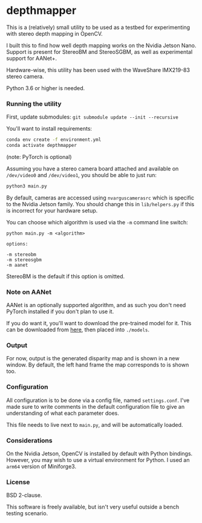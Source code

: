 # depthmapper

This is a (relatively) small utility to be used as a testbed for experimenting with stereo depth mapping in OpenCV.

I built this to find how well depth mapping works on the Nvidia Jetson Nano. Support is present for StereoBM and StereoSGBM, as well as experimental support for AANet+. 

Hardware-wise, this utility has been used with the WaveShare IMX219-83 stereo camera.

Python 3.6 or higher is needed.

### Running the utility

First, update submodules: `git submodule update --init --recursive`

You'll want to install requirements: 

```bash
conda env create -f environment.yml
conda activate depthmapper
```

(note: PyTorch is optional)

Assuming you have a stereo camera board attached and available on `/dev/video0` and `/dev/video1`, you should be able to just run:

```bash
python3 main.py
```

By default, cameras are accessed using `nvarguscamerasrc` which is specific to the Nvidia Jetson family. You should change this in `lib/helpers.py` if this is incorrect for your hardware setup.

You can choose which algorithm is used via the `-m` command line switch:

```
python main.py -m <algorithm>

options:

-m stereobm
-m stereosgbm
-m aanet
```

StereoBM is the default if this option is omitted.

### Note on AANet

AANet is an optionally supported algorithm, and as such you don't need PyTorch installed if you don't plan to use it.

If you do want it, you'll want to download the pre-trained model for it. This can be downloaded from [here](https://github.com/haofeixu/aanet/blob/master/MODEL_ZOO.md), then placed into `./models`.

### Output 

For now, output is the generated disparity map and is shown in a new window. By default, the left hand frame the map corresponds to is shown too.

### Configuration

All configuration is to be done via a config file, named `settings.conf`. I've made sure to write comments in the default configuration file to give an understanding of what each parameter does.

This file needs to live next to `main.py`, and will be automatically loaded.

### Considerations

On the Nvidia Jetson, OpenCV is installed by default with Python bindings. However, you may wish to use a virtual environment for Python. I used an `arm64` version of Miniforge3.

### License

BSD 2-clause.

This software is freely available, but isn't very useful outside a bench testing scenario.
